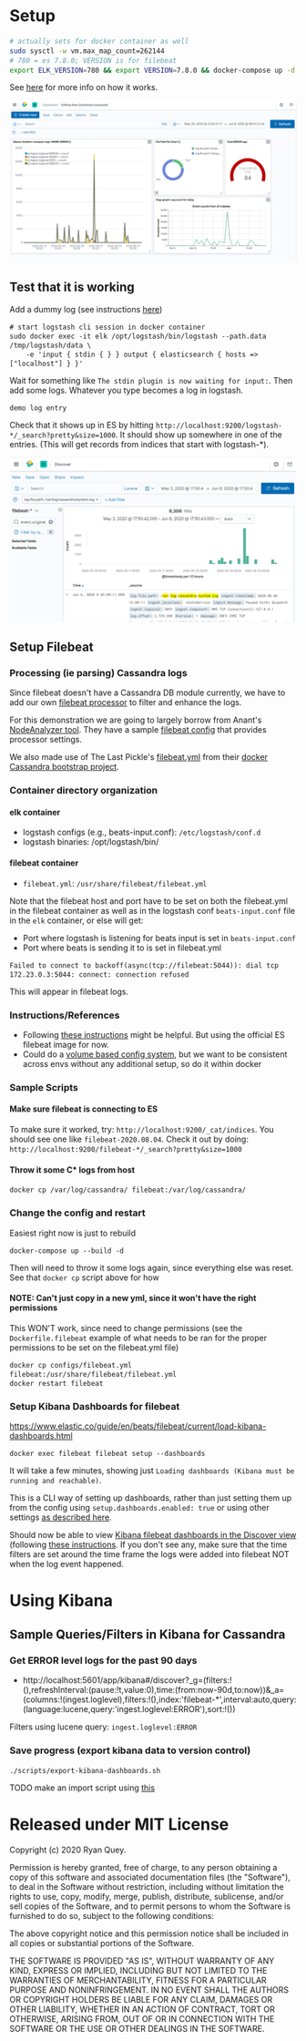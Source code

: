 # Setup

```bash
# actually sets for docker container as well
sudo sysctl -w vm.max_map_count=262144
# 780 = es 7.8.0; VERSION is for filebeat
export ELK_VERSION=780 && export VERSION=7.8.0 && docker-compose up -d 
```

See [here](https://elk-docker.readthedocs.io/#installation) for more info on how it works.

![image](https://raw.githubusercontent.com/RyanQuey/cassandra-in-kibana/master/screenshots/kibana-full-dashboard-for-cassandra-logs.png)


## Test that it is working
Add a dummy log (see instructions [here](https://elk-docker.readthedocs.io/#usage))
```
# start logstash cli session in docker container
sudo docker exec -it elk /opt/logstash/bin/logstash --path.data /tmp/logstash/data \
    -e 'input { stdin { } } output { elasticsearch { hosts => ["localhost"] } }'
```
Wait for something like `The stdin plugin is now waiting for input:`. Then add some logs. Whatever you type becomes a log in logstash.
```
demo log entry
```

Check that it shows up in ES by hitting `http://localhost:9200/logstash-*/_search?pretty&size=1000`. It should show up somewhere in one of the entries. (This will get records from indices that start with logstash-*).

![image](https://raw.githubusercontent.com/RyanQuey/cassandra-in-kibana/master/screenshots/kibana-discover-view-search-by-file-name-TOKENIZED.png)

## Setup Filebeat

### Processing (ie parsing) Cassandra logs
Since filebeat doesn't have a Cassandra DB module currently, we have to add our own [filebeat processor](https://www.elastic.co/guide/en/beats/filebeat/current/filtering-and-enhancing-data.html) to filter and enhance the logs. 

For this demonstration we are going to largely borrow from Anant's [NodeAnalyzer tool](https://github.com/Anant/cassandra.toolkit/tree/dev/NodeAnalyzer). They have a sample [filebeat config](https://github.com/Anant/cassandra.toolkit/blob/dev/log-analysis/FilebeatSetup.MD#filebeatyml-usually-sits-in-etcfilebeat) that provides processor settings.

We also made use of The Last Pickle's [filebeat.yml](https://github.com/thelastpickle/docker-cassandra-bootstrap/blob/master/cassandra/config/filebeat.yml) from their [docker Cassandra bootstrap project](https://github.com/thelastpickle/docker-cassandra-bootstrap).

### Container directory organization
#### elk container
- logstash configs (e.g., beats-input.conf): `/etc/logstash/conf.d`
- logstash binaries: /opt/logstash/bin/

#### filebeat container
- `filebeat.yml`: `/usr/share/filebeat/filebeat.yml`

Note that the filebeat host and port have to be set on both the filebeat.yml in the filebeat container as well as in the logstash conf `beats-input.conf` file in the `elk` container, or else will get:
- Port where logstash is listening for beats input is set in `beats-input.conf`
- Port where beats is sending it to is set in filebeat.yml
```
Failed to connect to backoff(async(tcp://filebeat:5044)): dial tcp 172.23.0.3:5044: connect: connection refused
```
This will appear in filebeat logs.

### Instructions/References
- Following [these instructions](https://elk-docker.readthedocs.io/#forwarding-logs-filebeat) might be helpful. But using the official ES filebeat image for now.
- Could do a [volume based config system](https://www.elastic.co/guide/en/beats/filebeat/current/running-on-docker.html#_volume_mounted_configuration), but we want to be consistent across envs without any additional setup, so do it within docker

### Sample Scripts
#### Make sure filebeat is connecting to ES
To make sure it worked, try: `http://localhost:9200/_cat/indices`. You should see one like `filebeat-2020.08.04`. Check it out by doing: `http://localhost:9200/filebeat-*/_search?pretty&size=1000`

#### Throw it some C* logs from host
```
docker cp /var/log/cassandra/ filebeat:/var/log/cassandra/
```

### Change the config and restart
Easiest right now is just to rebuild
```
docker-compose up --build -d
```
Then will need to throw it some logs again, since everything else was reset. See that `docker cp` script above for how

#### NOTE: Can't just copy in a new yml, since it won't have the right permissions
This WON'T work, since need to change permissions (see the `Dockerfile.filebeat` example of what needs to be ran for the proper permissions to be set on the filebeat.yml file)
```
docker cp configs/filebeat.yml filebeat:/usr/share/filebeat/filebeat.yml
docker restart filebeat
```

### Setup Kibana Dashboards for filebeat
https://www.elastic.co/guide/en/beats/filebeat/current/load-kibana-dashboards.html

```
docker exec filebeat filebeat setup --dashboards
```
It will take a few minutes, showing just `Loading dashboards (Kibana must be running and reachable)`.

This is a CLI way of setting up dashboards, rather than just setting them up from the config using `setup.dashboards.enabled: true` or using other settings [as described here](https://www.elastic.co/guide/en/beats/filebeat/current/configuration-dashboards.html).

Should now be able to view [Kibana filebeat dashboards in the Discover view](http://localhost:5601/app/kibana#/discover) (following [these instructions](https://www.elastic.co/guide/en/beats/filebeat/current/view-kibana-dashboards.html). If you don't see any, make sure that the time filters are set around the time frame the logs were added into filebeat NOT when the log event happened. 

# Using Kibana

## Sample Queries/Filters in Kibana for Cassandra
### Get ERROR level logs for the past 90 days
- http://localhost:5601/app/kibana#/discover?_g=(filters:!(),refreshInterval:(pause:!t,value:0),time:(from:now-90d,to:now))&_a=(columns:!(ingest.loglevel),filters:!(),index:'filebeat-*',interval:auto,query:(language:lucene,query:'ingest.loglevel:ERROR'),sort:!())

Filters using lucene query: `ingest.loglevel:ERROR`

### Save progress (export kibana data to version control)
`./scripts/export-kibana-dashboards.sh`

TODO make an import script using [this](https://www.elastic.co/guide/en/kibana/7.8/dashboard-api.html)


# Released under MIT License

Copyright (c) 2020 Ryan Quey.

Permission is hereby granted, free of charge, to any person obtaining a copy of this software and associated documentation files (the "Software"), to deal in the Software without restriction, including without limitation the rights to use, copy, modify, merge, publish, distribute, sublicense, and/or sell copies of the Software, and to permit persons to whom the Software is furnished to do so, subject to the following conditions:

The above copyright notice and this permission notice shall be included in all copies or substantial portions of the Software.

THE SOFTWARE IS PROVIDED "AS IS", WITHOUT WARRANTY OF ANY KIND, EXPRESS OR IMPLIED, INCLUDING BUT NOT LIMITED TO THE WARRANTIES OF MERCHANTABILITY, FITNESS FOR A PARTICULAR PURPOSE AND NONINFRINGEMENT. IN NO EVENT SHALL THE AUTHORS OR COPYRIGHT HOLDERS BE LIABLE FOR ANY CLAIM, DAMAGES OR OTHER LIABILITY, WHETHER IN AN ACTION OF CONTRACT, TORT OR OTHERWISE, ARISING FROM, OUT OF OR IN CONNECTION WITH THE SOFTWARE OR THE USE OR OTHER DEALINGS IN THE SOFTWARE.
